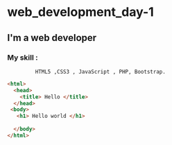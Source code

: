 # web_development_day-1
## I'm a web developer
### My skill :
             HTML5 ,CSS3 , JavaScript , PHP, Bootstrap.
             
~~~html
<html>
  <head>
    <title> Hello </title>
  </head>
 <body>
   <h1> Hello world </h1>
   
  </body>
</html>
